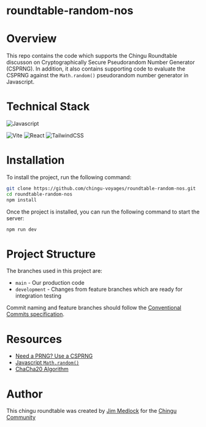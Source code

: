# roundtable-random-nos

# Overview

This repo contains the code which supports the Chingu Roundtable discusson
on Cryptographically Secure Pseudorandom Number Generator (CSPRNG). In
addition, it also contains supporting code to evaluate the CSPRNG against
the `Math.random()` pseudorandom number generator in Javascript.

# Technical Stack

![Javascript](https://img.shields.io/badge/logo-javascript-blue?logo=javascript)

![Vite](https://img.shields.io/badge/vite-%23646CFF.svg?style=for-the-badge&logo=vite&logoColor=white)
![React](https://img.shields.io/badge/react-%2320232a.svg?style=for-the-badge&logo=react&logoColor=%2361DAFB)
![TailwindCSS](https://img.shields.io/badge/tailwindcss-%2338B2AC.svg?style=for-the-badge&logo=tailwind-css&logoColor=white)


# Installation

To install the project, run the following command:

```bash
git clone https://github.com/chingu-voyages/roundtable-random-nos.git
cd roundtable-random-nos
npm install
```

Once the project is installed, you can run the following command to start the server:

```bash
npm run dev
```

# Project Structure

The branches used in this project are:

* `main` - Our production code
* `development` - Changes from feature branches which are ready for integration testing

Commit naming and feature branches should follow the [Conventional Commits specification](https://www.conventionalcommits.org/).

# Resources

- [Need a PRNG? Use a CSPRNG](https://sortingsearching.com/2023/11/25/random.html?utm_source=tldrnewsletter)
- [Javascript `Math.random()`](https://developer.mozilla.org/en-US/docs/Web/JavaScript/Reference/Global_Objects/Math/random)
- [ChaCha20 Algorithm](https://en.wikipedia.org/wiki/Salsa20#ChaCha_variant)

# Author

This chingu roundtable was created by [Jim Medlock](https://github.com/jdmedlock)
for the [Chingu Community](https://chingu.io)
